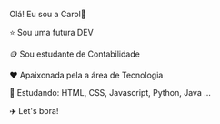 Olá! Eu sou a Carol👋

⭐ Sou uma futura DEV

🪙 Sou estudante de Contabilidade

❤️ Apaixonada pela a área de Tecnologia 

🌱 Estudando: HTML, CSS, Javascript, Python, Java ...

✈️ Let's bora!

<!---
Carol-iz/Carol-iz is a ✨ special ✨ repository because its `README.md` (this file) appears on your GitHub profile.
You can click the Preview link to take a look at your changes.
--->
